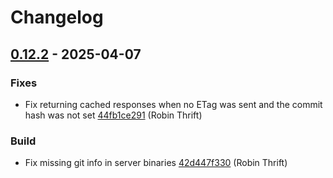 # Changelog

## [0.12.2](https://github.com/RobinThrift/conveyor/releases/tag/v0.12.2) - 2025-04-07

### <!-- 1 -->Fixes

- Fix returning cached responses when no ETag was sent and the commit hash was not set [44fb1ce291](https://github.com/RobinThrift/conveyor/commit/44fb1ce291a9c2da8f4fe4276680d82036d45a3d) (Robin Thrift)

### <!-- 3 -->Build

- Fix missing git info in server binaries [42d447f330](https://github.com/RobinThrift/conveyor/commit/42d447f330cf89c6e78aaa5d06b5aed2b2d57ffb) (Robin Thrift)

[0.12.2]: https://github.com/RobinThrift/conveyor/compare/v0.12.1..v0.12.2

